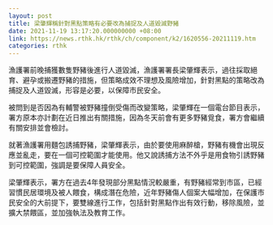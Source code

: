 ```yaml
---
layout: post
title: 梁肇輝稱針對黑點策略有必要改為捕捉及人道毀滅野豬
date: 2021-11-19 13:17:20.000000000 +08:00
link: https://news.rthk.hk/rthk/ch/component/k2/1620556-20211119.htm
categories: rthk
---
```


漁護署前晚捕獲數隻野豬後進行人道毀滅，漁護署署長梁肇輝表示，過往採取絕育、避孕或搬遷野豬的措施，但策略成效不理想及風險增加，針對黑點的策略改為捕捉及人道毀滅，形容是必要，以保障市民安全。

被問到是否因為有輔警被野豬撞倒受傷而改變策略，梁肇輝在一個電台節目表示，署方原本亦計劃在近日推出有關措施，因為冬天前會有更多野豬覓食，署方會繼續有關安排並會檢討。

就著漁護署用麵包誘捕野豬，梁肇輝表示，由於要使用麻醉槍，野豬有機會出現反應並亂走，要在一個可控範圍才能使用。他又說誘捕方法不外乎是用食物引誘野豬到可控範圍，強調是要保障人員安全。

梁肇輝表示，署方在過去4年發現部分黑點情況較嚴重，有野豬經常到市區，已經習慣民居環境及被人餵食，構成潛在危險，近年野豬傷人個案大幅增加，在保護市民安全的大前提下，要雙線進行工作，包括針對黑點作出有效行動，移除風險，並擴大禁餵區，並加強執法及教育工作。
